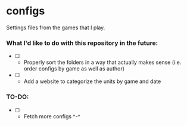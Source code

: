 # configs
Settings files from the games that I play.


### What I'd like to do with this repository in the future:
- [ ] - Properly sort the folders in a way that actually makes sense (i.e. order configs by game as well as author)
- [ ] - Add a website to categorize the units by game and date


### TO-DO:

- [ ] - Fetch more configs ^-^

